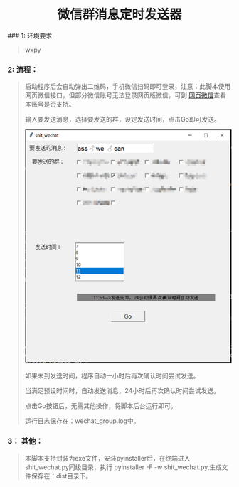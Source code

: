 <center><h1>微信群消息定时发送器</h1></center>
### 1: 环境要求

>wxpy

### 2: 流程：

>启动程序后会自动弹出二维码，手机微信扫码即可登录，注意：此脚本使用网页微信接口，但部分微信账号无法登录网页版微信，可到 [网页微信](https://wx.qq.com)查看本账号是否支持。
>
>输入要发送消息，选择要发送的群，设定发送时间，点击Go即可发送。
>
><img src="gui.png" alt="gui" style="zoom:80%;" />
>
>如果未到发送时间，程序自动一小时后再次确认时间尝试发送。
>
>当满足预设时间时，自动发送消息，24小时后再次确认时间尝试发送。
>
>点击Go按钮后，无需其他操作，将脚本后台运行即可。
>
>运行日志保存在：wechat_group.log中。

### 3： 其他：

>本脚本支持封装为exe文件，安装pyinstaller后，在终端进入shit_wechat.py同级目录，执行 pyinstaller -F -w shit_wechat.py,生成文件保存在：dist目录下。
